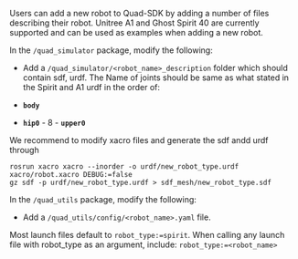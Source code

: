 Users can add a new robot to Quad-SDK by adding a number of files describing their robot. Unitree A1 and Ghost Spirit 40 are currently supported and can be used as examples when adding a new robot. 

In the `/quad_simulator` package, modify the following: 

- Add a `/quad_simulator/<robot_name>_description` folder which should contain sdf, urdf. The Name of joints should be same as what stated in the Spirit and A1 urdf in the order of:

- **`body`**
- **`hip0`** - 8 - **`upper0`** 

We recommend to modify xacro files and generate the sdf andd urdf through
```
rosrun xacro xacro --inorder -o urdf/new_robot_type.urdf xacro/robot.xacro DEBUG:=false
gz sdf -p urdf/new_robot_type.urdf > sdf_mesh/new_robot_type.sdf
```

In the `/quad_utils` package, modify the following:

- Add a `/quad_utils/config/<robot_name>.yaml` file. 

Most launch files default to `robot_type:=spirit`. When calling any launch file with robot_type as an argument, include: `robot_type:=<robot_name>`

